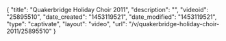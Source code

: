 {
    "title": "Quakerbridge Holiday Choir 2011",
    "description": "",
    "videoid": "25895510",
    "date_created": "1453119521",
    "date_modified": "1453119521",
    "type": "captivate",
    "layout": "video",
    "url": "\/v\/quakerbridge-holiday-choir-2011\/25895510"
}